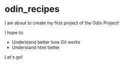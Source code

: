 # odin_recipes

I am about to create my first project of the Odin Project!

I hope to:
- Understand better how Git works
- Understand html better

Let's go!